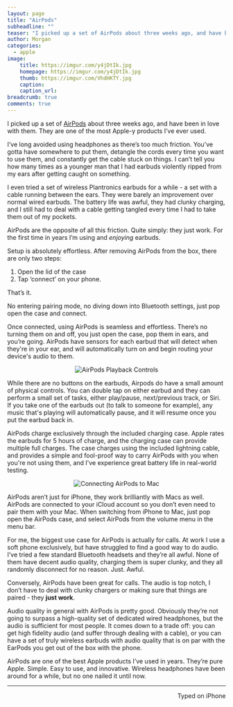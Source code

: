 ```yaml
---
layout: page
title: "AirPods"
subheadline: ""
teaser: "I picked up a set of AirPods about three weeks ago, and have been in love with them. They are one of the most Apple-y products I’ve ever used."
author: Morgan
categories:
  - apple
image:
    title: https://imgur.com/y4jDtIk.jpg
    homepage: https://imgur.com/y4jDtIk.jpg
    thumb: https://imgur.com/VhdHKTY.jpg
    caption:
    caption_url:
breadcrumb: true
comments: true
---
```


I picked up a set of [AirPods](https://www.apple.com/airpods/) about three weeks ago, and have been in love with them. They are one of the most Apple-y products I’ve ever used.

I’ve long avoided using headphones as there’s too much friction. You’ve gotta have somewhere to put them, detangle the cords every time you want to use them, and constantly get the cable stuck on things. I can’t tell you how many times as a younger man that I had earbuds violently ripped from my ears after getting caught on something.

I even tried a set of wireless Plantronics earbuds for a while - a set with a cable running between the ears. They were barely an improvement over normal wired earbuds. The battery life was awful, they had clunky charging, and I still had to deal with a cable getting tangled every time I had to take them out of my pockets.

AirPods are the opposite of all this friction. Quite simply: they just work. For the first time in years I’m using and *enjoying* earbuds.

Setup is absolutely effortless. After removing AirPods from the box, there are only two steps:

1. Open the lid of the case
2. Tap ‘connect’ on your phone.

That’s it.

No entering pairing mode, no diving down into Bluetooth settings, just pop open the case and connect.

Once connected, using AirPods is seamless and effortless. There’s no turning them on and off, you just open the case, pop them in ears, and you’re going. AirPods have sensors for each earbud that will detect when they're in your ear, and will automatically turn on and begin routing your device's audio to them.

<center> <img src="https://imgur.com/whnKmNX.jpg" alt="AirPods Playback Controls"> </center>


While there are no buttons on the earbuds, Airpods do have a small amount of physical controls. You can double tap on either earbud and they can perform a small set of tasks, either play/pause, next/previous track, or Siri. If you take one of the earbuds out (to talk to someone for example), any music that's playing will automatically pause, and it will resume once you put the earbud back in.

AirPods charge exclusively through the included charging case. Apple rates the earbuds for 5 hours of charge, and the charging case can provide multiple full charges. The case charges using the included lightning cable, and provides a simple and fool-proof way to carry AirPods with you when you're not using them, and I've experience great battery life in real-world testing.

<center> <img src="https://imgur.com/TDkw4MX.jpg" alt="Connecting AirPods to Mac"> </center>

AirPods aren’t just for iPhone, they work brilliantly with Macs as well. AirPods are connected to your iCloud account so you don’t even need to pair them with your Mac. When switching from iPhone to Mac, just pop open the AirPods case, and select AirPods from the volume menu in the menu bar.

For me, the biggest use case for AirPods is actually for calls. At work I use a soft phone exclusively, but have struggled to find a good way to do audio. I’ve tried a few standard Bluetooth headsets and they’re all awful. None of them have decent audio quality, charging them is super clunky, and they all randomly disconnect for no reason. Just. Awful.

Conversely, AirPods have been great for calls. The audio is top notch, I don’t have to deal with clunky chargers or making sure that things are paired - they **just work**.

Audio quality in general with AirPods is pretty good. Obviously they’re not going to surpass a high-quality set of dedicated wired headphones, but the audio is sufficient for most people. It comes down to a trade off: you can get high fidelity audio (and suffer through dealing with a cable), or you can have a set of truly wireless earbuds with audio quality that is on par with the EarPods you get out of the box with the phone.

AirPods are one of the best Apple products I’ve used in years. They’re pure Apple. Simple. Easy to use, and innovative. Wireless headphones have been around for a while, but no one nailed it until now.

---
<p align="right">Typed on iPhone</p>

